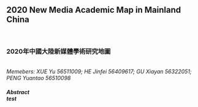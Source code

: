 <h2>2020 New Media Academic Map in Mainland China</h2><br><h3>2020年中國大陸新媒體學術研究地圖</h3><br>
  <i>Memebers: XUE Yu 56511009; HE Jinfei 56409617; GU Xiayan 56322051; PENG Yuantao 56510098</i><br>
<h5><i>Abstract</i><br>
test</h5>

